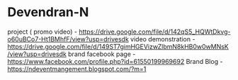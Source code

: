 # Devendran-N

project ( promo video) - https://drive.google.com/file/d/142qS5_HQWtDkvg-o60uBCo7-Ht1BMhfF/view?usp=drivesdk
video demonstration - https://drive.google.com/file/d/149ST7gimHGEVizwZlbmN8kHB0w0wMNsK/view?usp=drivesdk
brand facebook page -https://www.facebook.com/profile.php?id=61550199969692
Brand Blog -https://ndeventmangement.blogspot.com/?m=1
